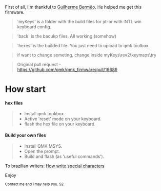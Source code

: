 First of all, i'm thankful to [Guilherme Bermêo](https://github.com/GMBermeo). He helped me get this firmware.

> 'myKeys' is a folder with the build files for pt-br with INTL win keyboard config.

> 'back' is the bacukp files. All working (somehow)

> 'hexes' is the builded file. You just need to upload to qmk toolbox.

> if want to change someting, change inside myKeys\rev2\keymaps\try

> Original pull request - <https://github.com/qmk/qmk_firmware/pull/16689>

# How start

 ####  hex files
>
> - Install qmk tookbox.
> - Active 'reset' mode on your keyboard. 
> - flash the hex file on your keyboard. 


 ####  Build your own files
>
> - Install QMK MSYS.
> - Open the prompt. 
> - Build and flash (as 'useful commands').


To brazilian writers:
[How write special characters](https://pt.wikihow.com/Digitar-Caracteres-Estrangeiros-em-Teclado-Americano#:~:text=Por%20exemplo%2C%20ao%20clicar%20na%20tecla%20%5B%E2%80%98%5D%2C)

Enjoy

<sup> Contact me and i may help you. S2 </sup>
